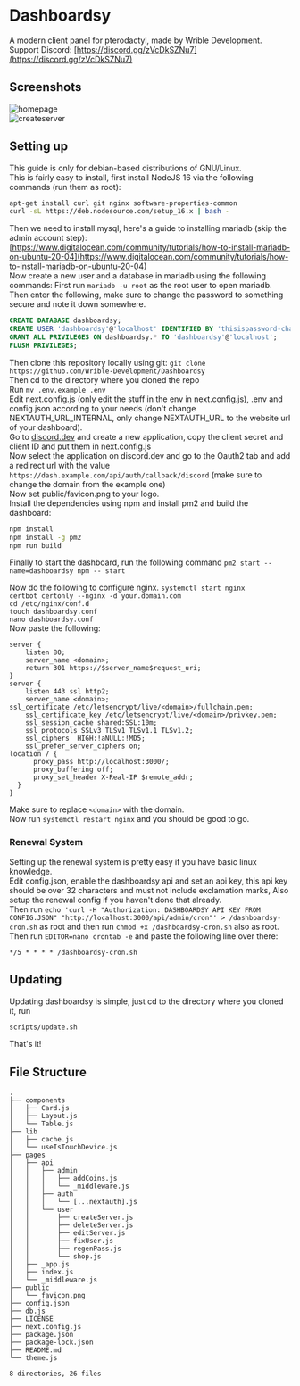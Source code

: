 # Dashboardsy

A modern client panel for pterodactyl, made by Wrible Development.   
Support Discord: [https://discord.gg/zVcDkSZNu7](https://discord.gg/zVcDkSZNu7)

## Screenshots
![homepage](https://cdn.discordapp.com/attachments/698854005987868692/937083265637023745/uu71hEpP.png)      
![createserver](https://cdn.discordapp.com/attachments/698854005987868692/937083791917338639/2R7I34rw.png)

## Setting up
This guide is only for debian-based distributions of GNU/Linux.   
This is fairly easy to install, first install NodeJS 16 via the following commands (run them as root):   
```sh
apt-get install curl git nginx software-properties-common 
curl -sL https://deb.nodesource.com/setup_16.x | bash - 
```   
Then we need to install mysql, here's a guide to installing mariadb (skip the admin account step): [https://www.digitalocean.com/community/tutorials/how-to-install-mariadb-on-ubuntu-20-04](https://www.digitalocean.com/community/tutorials/how-to-install-mariadb-on-ubuntu-20-04)   
Now create a new user and a database in mariadb using the following commands: First run `mariadb -u root` as the root user to open mariadb. Then enter the following, make sure to change the password to something secure and note it down somewhere.   
```sql
CREATE DATABASE dashboardsy;
CREATE USER 'dashboardsy'@'localhost' IDENTIFIED BY 'thisispassword-changeit';
GRANT ALL PRIVILEGES ON dashboardsy.* TO 'dashboardsy'@'localhost';
FLUSH PRIVILEGES;
```   
Then clone this repository locally using git: `git clone https://github.com/Wrible-Development/Dashboardsy`   
Then cd to the directory where you cloned the repo   
Run `mv .env.example .env`   
Edit next.config.js (only edit the stuff in the env in next.config.js), .env and config.json according to your needs (don't change NEXTAUTH_URL_INTERNAL, only change NEXTAUTH_URL to the website url of your dashboard).   
Go to [discord.dev](https://discord.com/developers/applications) and create a new application, copy the client secret and client ID and put them in next.config.js   
Now select the application on discord.dev and go to the Oauth2 tab and add a redirect url with the value `https://dash.example.com/api/auth/callback/discord` (make sure to change the domain from the example one)   
Now set public/favicon.png to your logo.   
Install the dependencies using npm and install pm2 and build the dashboard:   
```sh
npm install
npm install -g pm2
npm run build
```
Finally to start the dashboard, run the following command `pm2 start --name=dashboardsy npm -- start`   

Now do the following to configure nginx.
`systemctl start nginx`  
`certbot certonly --nginx -d your.domain.com`  
`cd /etc/nginx/conf.d`  
`touch dashboardsy.conf`  
`nano dashboardsy.conf`  
Now paste the following:   
```nginx
server {
    listen 80;
    server_name <domain>;
    return 301 https://$server_name$request_uri;
}
server {
    listen 443 ssl http2;    
    server_name <domain>;
ssl_certificate /etc/letsencrypt/live/<domain>/fullchain.pem;
    ssl_certificate_key /etc/letsencrypt/live/<domain>/privkey.pem;
    ssl_session_cache shared:SSL:10m;
    ssl_protocols SSLv3 TLSv1 TLSv1.1 TLSv1.2;
    ssl_ciphers  HIGH:!aNULL:!MD5;
    ssl_prefer_server_ciphers on;
location / {
      proxy_pass http://localhost:3000/;
      proxy_buffering off;
      proxy_set_header X-Real-IP $remote_addr;
  }
}
```  
Make sure to replace `<domain>` with the domain.  
Now run `systemctl restart nginx` and you should be good to go.

### Renewal System

Setting up the renewal system is pretty easy if you have basic linux knowledge.   
Edit config.json, enable the dashboardsy api and set an api key, this api key should be over 32 characters and must not include exclamation marks, Also setup the renewal config if you haven't done that already.   
Then run `echo 'curl -H "Authorization: DASHBOARDSY API KEY FROM CONFIG.JSON" "http://localhost:3000/api/admin/cron"' > /dashboardsy-cron.sh` as root and then run `chmod +x /dashboardsy-cron.sh` also as root.   
Then run `EDITOR=nano crontab -e` and paste the following line over there:
```cron
*/5 * * * * /dashboardsy-cron.sh
```

## Updating
Updating dashboardsy is simple, just cd to the directory where you cloned it, run   
```sh
scripts/update.sh
```   
That's it!
## File Structure
```
.
├── components
│   ├── Card.js
│   ├── Layout.js
│   └── Table.js
├── lib
│   ├── cache.js
│   └── useIsTouchDevice.js
├── pages
│   ├── api
│   │   ├── admin
│   │   │   ├── addCoins.js
│   │   │   └── _middleware.js
│   │   ├── auth
│   │   │   └── [...nextauth].js
│   │   └── user
│   │       ├── createServer.js
│   │       ├── deleteServer.js
│   │       ├── editServer.js
│   │       ├── fixUser.js
│   │       ├── regenPass.js
│   │       └── shop.js
│   ├── _app.js
│   ├── index.js
│   └── _middleware.js
├── public
│   └── favicon.png
├── config.json
├── db.js
├── LICENSE
├── next.config.js
├── package.json
├── package-lock.json
├── README.md
└── theme.js

8 directories, 26 files
```